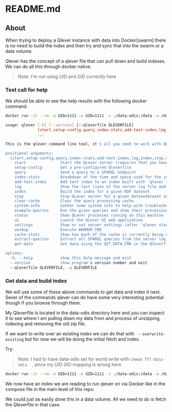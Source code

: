 # README.md

## About

When trying to deploy a Qlever instance with data into Docker[swarm] there is no need to build the index and then try and sync
that into the swarm or a data volume.

Qlever has the concept of a qlever file that can pull down and build indexes.   We can do all this through docker native.  

> Note:  I'm not using UID and GID correctly here

### Test call for help

We should be able to see the help results with the following docker command.

```bash
docker run -it --rm -e UID=1111 -e GID=1111 -v ./data-odis:/data -w /data  adfreiburg/qlever:latest -c "qlever --help"

usage: qlever [-h] [--version] [--qleverfile QLEVERFILE]
              {start,setup-config,query,index-stats,add-text-index,log,index,stop,clear-cache,system-info,example-queries,status,ui,settings,warmup,cache-stats,extract-queries,get-data}
              ...

This is the qlever command line tool, it's all you need to work with QLever

positional arguments:
  {start,setup-config,query,index-stats,add-text-index,log,index,stop,clear-cache,system-info,example-queries,status,ui,settings,warmup,cache-stats,extract-queries,get-data}
    start               Start the QLever server (requires that you have built an index with `qlever index` before)
    setup-config        Get a pre-configured Qleverfile
    query               Send a query to a SPARQL endpoint
    index-stats         Breakdown of the time and space used for the index build
    add-text-index      Add text index to an index built with `qlever index`
    log                 Show the last lines of the server log file and follow it
    index               Build the index for a given RDF dataset
    stop                Stop QLever server for a given datasedataset or port
    clear-cache         Clear the query processing cache
    system-info         Gather some system info to help with troubleshooting
    example-queries     Run the given queries and show their processing times and result sizes
    status              Show QLever processes running on this machine
    ui                  Launch the QLever UI web application
    settings            Show or set server settings (after `qlever start`)
    warmup              Execute WARMUP_CMD
    cache-stats         Show how much of the cache is currently being used
    extract-queries     Extract all SPARQL queries from the server log
    get-data            Get data using the GET_DATA_CMD in the Qleverfile

options:
  -h, --help            show this help message and exit
  --version             show program's version number and exit
  --qleverfile QLEVERFILE, -q QLEVERFILE

```


### Get data and build index

We will use some of these above commands to get data and index it next.  Sever of the commands
qlever can do have some very interesting potential though if you browse through them.

My Qleverfile is located in the data-odis directory here and you can inspect it to 
see where I am pulling down my data from and process of unzipping, indexing and removing
the old zip file.

If we want to write over an existing index we can do that with  ``` --overwrite-existing``` but
for now we will be doing the initial fetch and index.

Try:

> Note:  I had to have data-odis set for world write with ```chmod 777 data-odis  ```, since my UID GID mapping is wrong here.  


```bash
docker run -it --rm -e UID=1111 -e GID=1111 -v ./data-odis:/data -w /data  adfreiburg/qlever:latest -c "qlever -q Qleverfile.odis get-data && qlever -q Qleverfile.odis  index"
```

We now have an index we are reading to run qlever on via Docker like in the compose file in the main level of this repo.

We could just as easily done this in a data volume.  All we need to do is fetch the Qleverfile in that case.  



